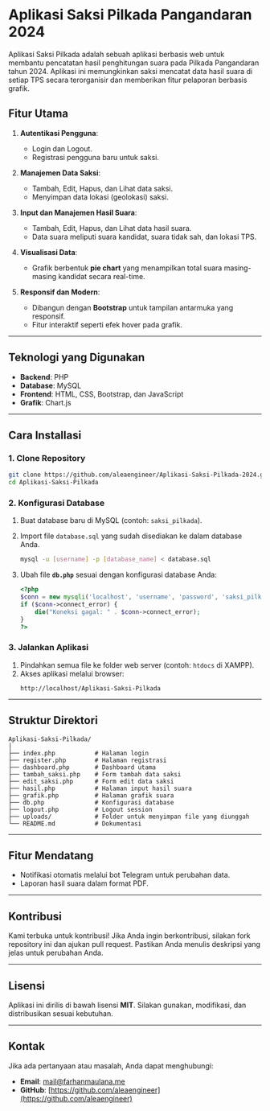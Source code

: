 # Aplikasi Saksi Pilkada Pangandaran 2024

Aplikasi Saksi Pilkada adalah sebuah aplikasi berbasis web untuk membantu pencatatan hasil penghitungan suara pada Pilkada Pangandaran tahun 2024. Aplikasi ini memungkinkan saksi mencatat data hasil suara di setiap TPS secara terorganisir dan memberikan fitur pelaporan berbasis grafik.

## Fitur Utama

1. **Autentikasi Pengguna**:
   - Login dan Logout.
   - Registrasi pengguna baru untuk saksi.

2. **Manajemen Data Saksi**:
   - Tambah, Edit, Hapus, dan Lihat data saksi.
   - Menyimpan data lokasi (geolokasi) saksi.

3. **Input dan Manajemen Hasil Suara**:
   - Tambah, Edit, Hapus, dan Lihat data hasil suara.
   - Data suara meliputi suara kandidat, suara tidak sah, dan lokasi TPS.

4. **Visualisasi Data**:
   - Grafik berbentuk **pie chart** yang menampilkan total suara masing-masing kandidat secara real-time.

5. **Responsif dan Modern**:
   - Dibangun dengan **Bootstrap** untuk tampilan antarmuka yang responsif.
   - Fitur interaktif seperti efek hover pada grafik.

---

## Teknologi yang Digunakan

- **Backend**: PHP
- **Database**: MySQL
- **Frontend**: HTML, CSS, Bootstrap, dan JavaScript
- **Grafik**: Chart.js

---

## Cara Installasi

### 1. Clone Repository
```bash
git clone https://github.com/aleaengineer/Aplikasi-Saksi-Pilkada-2024.git
cd Aplikasi-Saksi-Pilkada
```

### 2. Konfigurasi Database
1. Buat database baru di MySQL (contoh: `saksi_pilkada`).
2. Import file `database.sql` yang sudah disediakan ke dalam database Anda.

   ```bash
   mysql -u [username] -p [database_name] < database.sql
   ```

3. Ubah file **`db.php`** sesuai dengan konfigurasi database Anda:
   ```php
   <?php
   $conn = new mysqli('localhost', 'username', 'password', 'saksi_pilkada');
   if ($conn->connect_error) {
       die("Koneksi gagal: " . $conn->connect_error);
   }
   ?>
   ```

### 3. Jalankan Aplikasi
1. Pindahkan semua file ke folder web server (contoh: `htdocs` di XAMPP).
2. Akses aplikasi melalui browser:
   ```
   http://localhost/Aplikasi-Saksi-Pilkada
   ```

---

## Struktur Direktori

```plaintext
Aplikasi-Saksi-Pilkada/
│
├── index.php           # Halaman login
├── register.php        # Halaman registrasi
├── dashboard.php       # Dashboard utama
├── tambah_saksi.php    # Form tambah data saksi
├── edit_saksi.php      # Form edit data saksi
├── hasil.php           # Halaman input hasil suara
├── grafik.php          # Halaman grafik suara
├── db.php              # Konfigurasi database
├── logout.php          # Logout session
├── uploads/            # Folder untuk menyimpan file yang diunggah
└── README.md           # Dokumentasi
```

---

## Fitur Mendatang

- Notifikasi otomatis melalui bot Telegram untuk perubahan data.
- Laporan hasil suara dalam format PDF.

---

## Kontribusi

Kami terbuka untuk kontribusi! Jika Anda ingin berkontribusi, silakan fork repository ini dan ajukan pull request. Pastikan Anda menulis deskripsi yang jelas untuk perubahan Anda.

---

## Lisensi

Aplikasi ini dirilis di bawah lisensi **MIT**. Silakan gunakan, modifikasi, dan distribusikan sesuai kebutuhan.

---

## Kontak

Jika ada pertanyaan atau masalah, Anda dapat menghubungi:
- **Email**: [mail@farhanmaulana.me](mailto:mail@farhanmaulana.me)
- **GitHub**: [https://github.com/aleaengineer](https://github.com/aleaengineer)
```

